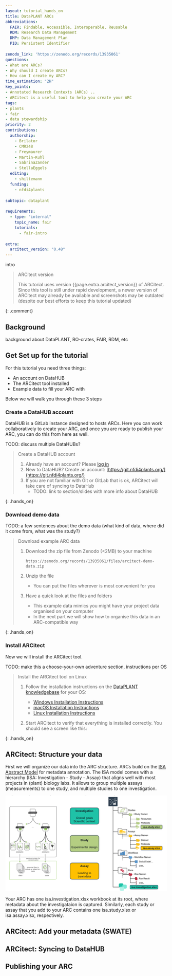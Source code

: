 ```yaml
---
layout: tutorial_hands_on
title: DataPLANT ARCs
abbreviations:
  FAIR: Findable, Accessible, Interoperable, Reusable
  RDM: Research Data Management
  DMP: Data Management Plan
  PID: Persistent Identifier

zenodo_link: 'https://zenodo.org/records/13935061'
questions:
- What are ARCs?
- Why should I create ARCs?
- How can I create my ARC?
time_estimation: "2H"
key_points:
- Annotated Research Contexts (ARCs) ..
- ARCitect is a useful tool to help you create your ARC
tags:
- plants
- fair
- data stewardship
priority: 2
contributions:
  authorship:
    - Brilator
    - CMR248
    - Freymaurer
    - Martin-Kuhl
    - SabrinaZander
    - StellaEggels
  editing:
    - shiltemann
  funding:
    - nfdi4plants

subtopic: dataplant

requirements:
  - type: "internal"
    topic_name: fair
    tutorials:
      - fair-intro

extra:
  arcitect_version: "0.48"
---
```


intro

> <comment-title> ARCitect version </comment-title>
>
> This tutorial uses version {{page.extra.arcitect_version}} of ARCitect. Since this tool is still
> under rapid development, a newer version of ARCitect may already be available and screenshots may be outdated (despite our best
> efforts to keep this tutorial updated)
>
{: .comment}

## Background

background about DataPLANT, RO-crates, FAIR, RDM, etc



## Get Set up for the tutorial

For this tutorial you need three things:
 - An account on DataHUB
 - The ARCitect tool installed
 - Example data to fill your ARC with

Below we will walk you through these 3 steps

### Create a DataHUB account

DataHUB is a GitLab instance designed to hosts ARCs. Here you can work collaboratively to create your ARC, and once you are ready to publish your ARC, you can do this from here as well.

TODO: discuss multiple DataHUBs?

> <hands-on-title> Create a DataHUB account </hands-on-title>
>
> 1. Already have an account? Please [log in](https://git.nfdi4plants.org/])
> 2. New to DataHUB? Create an account: [https://git.nfdi4plants.org/](https://git.nfdi4plants.org/)
> 3. If you are not familiar with Git or GitLab that is ok, ARCitect will take care of syncing to DataHub
>    - TODO: link to section/slides with more info about DataHUB
>
>
{: .hands_on}


### Download demo data


TODO: a few sentences about the demo data (what kind of data, where did it come from, what was the study?)


> <hands-on-title> Download example ARC data </hands-on-title>
>
> 1. Download the zip file from Zenodo (<2MB) to your machine
>
>    ```
>    https://zenodo.org/records/13935061/files/arcitect-demo-data.zip
>    ```
>
> 2. Unzip the file
>    - You can put the files wherever is most convenient for you
>
> 3. Have a quick look at the files and folders
>    - This example data mimics you might have your project data organised on your computer
>    - In the next part we will show how to organise this data in an ARC-compatible way
>
{: .hands_on}


### Install ARCitect

Now we will install the ARCitect tool.

TODO: make this a choose-your-own adventure section, instructions per OS


> <hands-on-title> Install the ARCitect tool on Linux  </hands-on-title>
>
> 1. Follow the installation instructions on the [DataPLANT knowledgebase](https://nfdi4plants.org/nfdi4plants.knowledgebase/) for your OS:
>    - [Windows Installation Instructions](https://nfdi4plants.org/nfdi4plants.knowledgebase/docs/ARCitect-Manual/arcitect_installation_windows.html)
>    - [macOS Installation Instructions](https://nfdi4plants.org/nfdi4plants.knowledgebase/docs/ARCitect-Manual/arcitect_installation_macos.html)
>    - [Linux Installation Instructions](https://nfdi4plants.org/nfdi4plants.knowledgebase/docs/ARCitect-Manual/arcitect_installation_linux.html)
>
> 2. Start ARCitect to verify that everything is installed correctly. You should see a screen like this:
>
>
{: .hands_on}


## ARCitect: Structure your data

First we will organize our data into the ARC structure. ARCs build on the [ISA Abstract Model](https://isa-specs.readthedocs.io/en/latest/isamodel.html)
for metadata annotation. The ISA model comes with a hierarchy (ISA: Investigation - Study - Assay)
that aligns well with most projects in (plant) biology labs. It allows to group multiple assays (measurements) to one study,
and multiple studies to one investigation.

![Overview of the ISA model](images/isa-model.png "Image source (left panel): https://isa-tools.org/format/specification.html")

Your ARC has one isa.investigation.xlsx workbook at its root, where metadata about the investigataion is captured. Similarly, each study or assay that you add to your ARC contains one isa.study.xlsx or isa.assay.xlsx, respectively.


## ARCitect: Add your metadata (SWATE)


## ARCitect: Syncing to DataHUB



## Publishing your ARC


